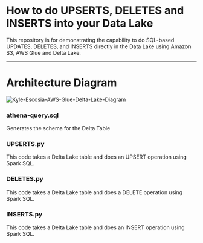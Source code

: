 # How to do UPSERTS, DELETES and INSERTS into your Data Lake
This repository is for demonstrating the capability to do SQL-based UPDATES, DELETES, and INSERTS directly in the Data Lake using Amazon S3, AWS Glue and Delta Lake.

---


# Architecture Diagram

![Kyle-Escosia-AWS-Glue-Delta-Lake-Diagram](https://i.imgur.com/pZ4C9eh.png)


### athena-query.sql

Generates the schema for the Delta Table

### UPSERTS.py

This code takes a Delta Lake table and does an UPSERT operation using Spark SQL.

### DELETES.py

This code takes a Delta Lake table and does a DELETE operation using Spark SQL.

### INSERTS.py

This code takes a Delta Lake table and does an INSERT operation using Spark SQL.


